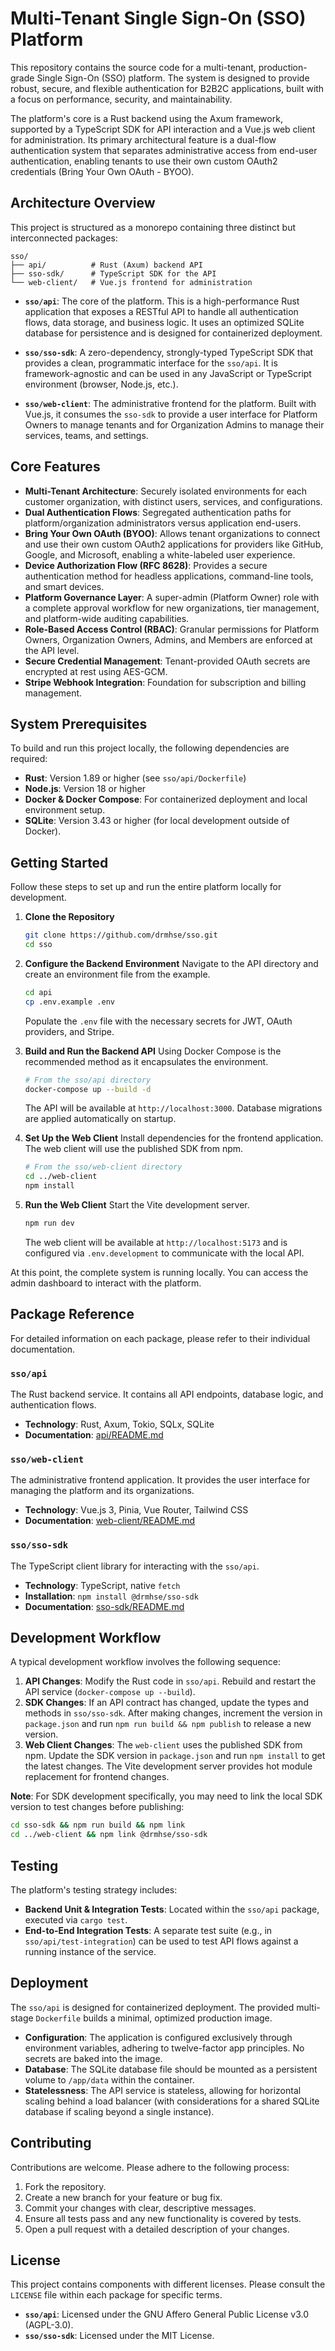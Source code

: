 # Multi-Tenant Single Sign-On (SSO) Platform

This repository contains the source code for a multi-tenant, production-grade Single Sign-On (SSO) platform. The system is designed to provide robust, secure, and flexible authentication for B2B2C applications, built with a focus on performance, security, and maintainability.

The platform's core is a Rust backend using the Axum framework, supported by a TypeScript SDK for API interaction and a Vue.js web client for administration. Its primary architectural feature is a dual-flow authentication system that separates administrative access from end-user authentication, enabling tenants to use their own custom OAuth2 credentials (Bring Your Own OAuth - BYOO).

## Architecture Overview

This project is structured as a monorepo containing three distinct but interconnected packages:

```
sso/
├── api/          # Rust (Axum) backend API
├── sso-sdk/      # TypeScript SDK for the API
└── web-client/   # Vue.js frontend for administration
```

*   **`sso/api`**: The core of the platform. This is a high-performance Rust application that exposes a RESTful API to handle all authentication flows, data storage, and business logic. It uses an optimized SQLite database for persistence and is designed for containerized deployment.

*   **`sso/sso-sdk`**: A zero-dependency, strongly-typed TypeScript SDK that provides a clean, programmatic interface for the `sso/api`. It is framework-agnostic and can be used in any JavaScript or TypeScript environment (browser, Node.js, etc.).

*   **`sso/web-client`**: The administrative frontend for the platform. Built with Vue.js, it consumes the `sso-sdk` to provide a user interface for Platform Owners to manage tenants and for Organization Admins to manage their services, teams, and settings.

## Core Features

*   **Multi-Tenant Architecture**: Securely isolated environments for each customer organization, with distinct users, services, and configurations.
*   **Dual Authentication Flows**: Segregated authentication paths for platform/organization administrators versus application end-users.
*   **Bring Your Own OAuth (BYOO)**: Allows tenant organizations to connect and use their own custom OAuth2 applications for providers like GitHub, Google, and Microsoft, enabling a white-labeled user experience.
*   **Device Authorization Flow (RFC 8628)**: Provides a secure authentication method for headless applications, command-line tools, and smart devices.
*   **Platform Governance Layer**: A super-admin (Platform Owner) role with a complete approval workflow for new organizations, tier management, and platform-wide auditing capabilities.
*   **Role-Based Access Control (RBAC)**: Granular permissions for Platform Owners, Organization Owners, Admins, and Members are enforced at the API level.
*   **Secure Credential Management**: Tenant-provided OAuth secrets are encrypted at rest using AES-GCM.
*   **Stripe Webhook Integration**: Foundation for subscription and billing management.

## System Prerequisites

To build and run this project locally, the following dependencies are required:

*   **Rust**: Version 1.89 or higher (see `sso/api/Dockerfile`)
*   **Node.js**: Version 18 or higher
*   **Docker & Docker Compose**: For containerized deployment and local environment setup.
*   **SQLite**: Version 3.43 or higher (for local development outside of Docker).

## Getting Started

Follow these steps to set up and run the entire platform locally for development.

1.  **Clone the Repository**
    ```bash
    git clone https://github.com/drmhse/sso.git
    cd sso
    ```

2.  **Configure the Backend Environment**
    Navigate to the API directory and create an environment file from the example.
    ```bash
    cd api
    cp .env.example .env
    ```
    Populate the `.env` file with the necessary secrets for JWT, OAuth providers, and Stripe.

3.  **Build and Run the Backend API**
    Using Docker Compose is the recommended method as it encapsulates the environment.
    ```bash
    # From the sso/api directory
    docker-compose up --build -d
    ```
    The API will be available at `http://localhost:3000`. Database migrations are applied automatically on startup.

4.  **Set Up the Web Client**
    Install dependencies for the frontend application. The web client will use the published SDK from npm.
    ```bash
    # From the sso/web-client directory
    cd ../web-client
    npm install
    ```

5.  **Run the Web Client**
    Start the Vite development server.
    ```bash
    npm run dev
    ```
    The web client will be available at `http://localhost:5173` and is configured via `.env.development` to communicate with the local API.

At this point, the complete system is running locally. You can access the admin dashboard to interact with the platform.

## Package Reference

For detailed information on each package, please refer to their individual documentation.

### `sso/api`
The Rust backend service. It contains all API endpoints, database logic, and authentication flows.
*   **Technology**: Rust, Axum, Tokio, SQLx, SQLite
*   **Documentation**: [api/README.md](api/README.md)

### `sso/web-client`
The administrative frontend application. It provides the user interface for managing the platform and its organizations.
*   **Technology**: Vue.js 3, Pinia, Vue Router, Tailwind CSS
*   **Documentation**: [web-client/README.md](web-client/README.md)

### `sso/sso-sdk`
The TypeScript client library for interacting with the `sso/api`.
*   **Technology**: TypeScript, native `fetch`
*   **Installation**: `npm install @drmhse/sso-sdk`
*   **Documentation**: [sso-sdk/README.md](sso-sdk/README.md)

## Development Workflow

A typical development workflow involves the following sequence:

1.  **API Changes**: Modify the Rust code in `sso/api`. Rebuild and restart the API service (`docker-compose up --build`).
2.  **SDK Changes**: If an API contract has changed, update the types and methods in `sso/sso-sdk`. After making changes, increment the version in `package.json` and run `npm run build && npm publish` to release a new version.
3.  **Web Client Changes**: The `web-client` uses the published SDK from npm. Update the SDK version in `package.json` and run `npm install` to get the latest changes. The Vite development server provides hot module replacement for frontend changes.

**Note**: For SDK development specifically, you may need to link the local SDK version to test changes before publishing:
```bash
cd sso-sdk && npm run build && npm link
cd ../web-client && npm link @drmhse/sso-sdk
```

## Testing

The platform's testing strategy includes:

*   **Backend Unit & Integration Tests**: Located within the `sso/api` package, executed via `cargo test`.
*   **End-to-End Integration Tests**: A separate test suite (e.g., in `sso/api/test-integration`) can be used to test API flows against a running instance of the service.

## Deployment

The `sso/api` is designed for containerized deployment. The provided multi-stage `Dockerfile` builds a minimal, optimized production image.

*   **Configuration**: The application is configured exclusively through environment variables, adhering to twelve-factor app principles. No secrets are baked into the image.
*   **Database**: The SQLite database file should be mounted as a persistent volume to `/app/data` within the container.
*   **Statelessness**: The API service is stateless, allowing for horizontal scaling behind a load balancer (with considerations for a shared SQLite database if scaling beyond a single instance).

## Contributing

Contributions are welcome. Please adhere to the following process:

1.  Fork the repository.
2.  Create a new branch for your feature or bug fix.
3.  Commit your changes with clear, descriptive messages.
4.  Ensure all tests pass and any new functionality is covered by tests.
5.  Open a pull request with a detailed description of your changes.

## License

This project contains components with different licenses. Please consult the `LICENSE` file within each package for specific terms.

*   **`sso/api`**: Licensed under the GNU Affero General Public License v3.0 (AGPL-3.0).
*   **`sso/sso-sdk`**: Licensed under the MIT License.
